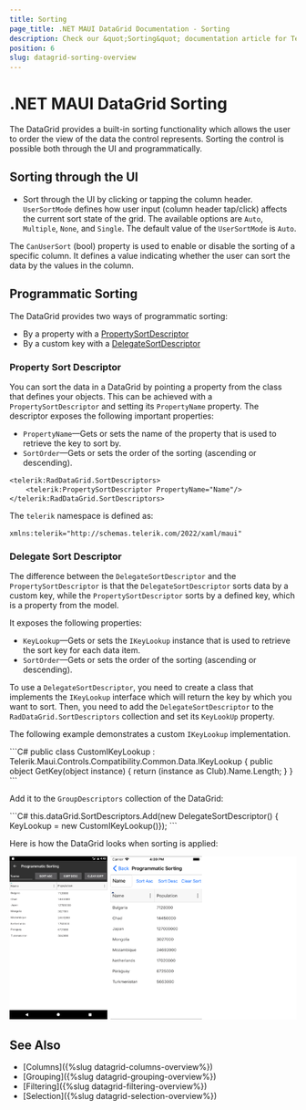 ```yaml
---
title: Sorting
page_title: .NET MAUI DataGrid Documentation - Sorting
description: Check our &quot;Sorting&quot; documentation article for Telerik DataGrid for .NET MAUI control.
position: 6
slug: datagrid-sorting-overview
---
```


# .NET MAUI DataGrid Sorting

The DataGrid provides a built-in sorting functionality which allows the user to order the view of the data the control represents. Sorting the control is possible both through the UI and programmatically.

## Sorting through the UI

* Sort through the UI by clicking or tapping the column header. `UserSortMode` defines how user input (column header tap/click) affects the current sort state of the grid. The available options are `Auto`, `Multiple`, `None`, and `Single`. The default value of the `UserSortMode` is `Auto`.

The `CanUserSort` (bool) property is used to enable or disable the sorting of a specific column. It defines a value indicating whether the user can sort the data by the values in the column.

## Programmatic Sorting

The DataGrid provides two ways of programmatic sorting:

* By a property with a [PropertySortDescriptor](#property-sort-descriptor)
* By a custom key with a [DelegateSortDescriptor](#delegate-sort-descriptor)

### Property Sort Descriptor

You can sort the data in a DataGrid by pointing a property from the class that defines your objects. This can be achieved with a `PropertySortDescriptor` and setting its `PropertyName` property. The descriptor exposes the following important properties:

* `PropertyName`&mdash;Gets or sets the name of the property that is used to retrieve the key to sort by.
* `SortOrder`&mdash;Gets or sets the order of the sorting (ascending or descending).

```XAML
<telerik:RadDataGrid.SortDescriptors>
	<telerik:PropertySortDescriptor PropertyName="Name"/>
</telerik:RadDataGrid.SortDescriptors>
```

The `telerik` namespace is defined as:

```XAML
xmlns:telerik="http://schemas.telerik.com/2022/xaml/maui"
```

### Delegate Sort Descriptor

The difference between the `DelegateSortDescriptor` and the `PropertySortDescriptor` is that the `DelegateSortDescriptor` sorts data by a custom key, while the `PropertySortDescriptor` sorts by a defined key, which is a property from the model.

It exposes the following properties:

* `KeyLookup`&mdash;Gets or sets the `IKeyLookup` instance that is used to retrieve the sort key for each data item.
* `SortOrder`&mdash;Gets or sets the order of the sorting (ascending or descending).

To use a `DelegateSortDescriptor`, you need to create a class that implements the `IKeyLookup` interface which will return the key by which you want to sort. Then, you need to add the `DelegateSortDescriptor` to the `RadDataGrid.SortDescriptors` collection and set its `KeyLookUp` property.

The following example demonstrates a custom `IKeyLookup` implementation.

<snippet id='datagrid-delegatesortdescriptor-ikeylookup'/>
```C#
public class CustomIKeyLookup : Telerik.Maui.Controls.Compatibility.Common.Data.IKeyLookup
{
	public object GetKey(object instance)
	{
		return (instance as Club).Name.Length;
	}
}
```

Add it to the `GroupDescriptors` collection of the DataGrid:

<snippet id='datagrid-delegatesortdescriptor-csharp'/>
```C#
this.dataGrid.SortDescriptors.Add(new DelegateSortDescriptor() { KeyLookup = new CustomIKeyLookup()});
```

Here is how the DataGrid looks when sorting is applied:

![DataGrid Sorting](images/datagrid_sorting.png)


## See Also

- [Columns]({%slug datagrid-columns-overview%})
- [Grouping]({%slug datagrid-grouping-overview%})
- [Filtering]({%slug datagrid-filtering-overview%})
- [Selection]({%slug datagrid-selection-overview%})

